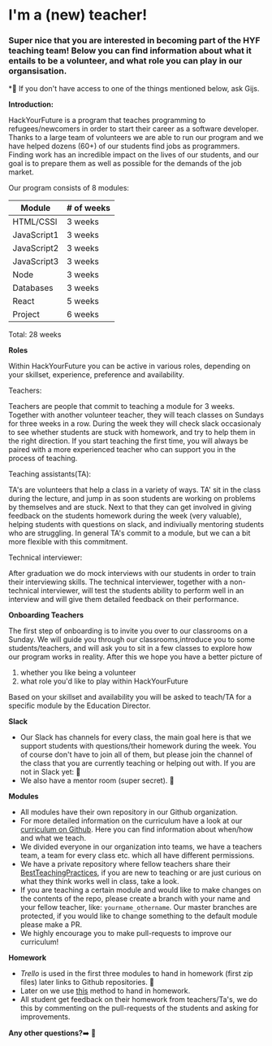 # I'm a (new) teacher!

### Super nice that you are interested in becoming part of the HYF teaching team! Below you can find information about what it entails to be a volunteer, and what role you can play in our organsisation. 

\*:information_desk_person: If you don't have access to one of the things mentioned below, ask Gijs.

**Introduction:**

HackYourFuture is a program that teaches programming to refugees/newcomers in order to start their career as a software developer. Thanks to a large team of volunteers we are able to run our program and we have helped dozens (60+) of our students find jobs as programmers. Finding work has an incredible impact on the lives of our students, and our goal is to prepare them as well as possible for the demands of the job market. 

Our program consists of 8 modules:

| Module  | # of weeks |
| ------------- | ------------- |
|  HTML/CSSl  | 3 weeks |
| JavaScript1  | 3 weeks |
| JavaScript2  | 3 weeks |
| JavaScript3  | 3 weeks |
| Node  | 3 weeks |
| Databases | 3 weeks |
| React | 5 weeks |
| Project | 6 weeks |
 

Total: 28 weeks

**Roles**

Within HackYourFuture you can be active in various roles, depending on your skillset, experience, preference and availability. 

Teachers:

Teachers are people that commit to teaching a module for 3 weeks. Together with another volunteer teacher, they will teach classes on Sundays for three weeks in a row. During the week they will check slack occasionaly to see whether students are stuck with homework, and try to help them in the right direction. If you start teaching the first time, you will always be paired with a more experienced teacher who can support you in the process of teaching. 

Teaching assistants(TA):

TA's are volunteers that help a class in a variety of ways. TA' sit in the class during the lecture, and jump in as soon students are working on problems by themselves and are stuck. Next to that they can get involved in giving feedback on the students homework during the week (very valuable), helping students with questions on slack, and indiviually mentoring students who are struggling. In general TA's commit to a module, but we can a bit more flexible with this commitment. 

Technical interviewer:

After graduation we do mock interviews with our students in order to train their interviewing skills. The technical interviewer, together with a non-technical interviewer, will test the students ability to perform well in an interview and will give them detailed feedback on their performance. 


**Onboarding Teachers**

The first step of onboarding is to invite you over to our classrooms on a Sunday. We will guide you through our classrooms,introduce you to some students/teachers, and will ask you to sit in a few classes to explore how our program works in reality. After this we hope you have a better picture of 
1. whether you like being a volunteer
2. what role you'd like to play within HackYourFuture

Based on your skillset and availability you will be asked to teach/TA for a specific module by the Education Director.

**Slack**
- Our Slack has channels for every class, the main goal here is that we support students with questions/their homework during the week. You of course don't have to join all of them, but please join the channel of the class that you are currently teaching or helping out with. If you are not in Slack yet: :information_desk_person: 
- We also have a mentor room (super secret). :information_desk_person: 

**Modules**
- All modules have their own repository in our Github organization.
- For more detailed information on the curriculum have a look at our [curriculum on Github](https://github.com/HackYourFuture/curriculum). Here you can find information about when/how and what we teach.
- We divided everyone in our organization into teams, we have a teachers team, a team for every class etc. which all have different permissions.
- We have a private repository where fellow teachers share their [BestTeachingPractices](https://github.com/HackYourFuture/teaching_tips_tricks), if you are new to teaching or are just curious on what they think works well in class, take a look.
- If you are teaching a certain module and would like to make changes on the contents of the repo, please create a branch with your name and your fellow teacher, like: `yourname_othername`. Our master branches are protected, if you would like to change something to the default module please make a PR.
- We highly encourage you to make pull-requests to improve our curriculum!

**Homework**
- *Trello* is used in the first three modules to hand in homework (first zip files) later links to Github repositories. :information_desk_person:
- Later on we use [this](https://github.com/HackYourFuture/Git/blob/master/Lecture-3.md) method to hand in homework.
- All student get feedback on their homework from teachers/Ta's, we do this by commenting on the pull-requests of the students and asking for improvements. 

**Any other questions?**:arrow_right: :information_desk_person:

